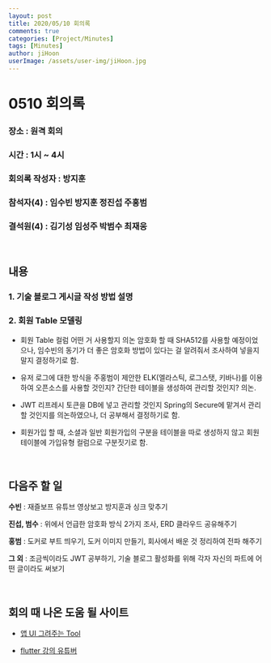 ```yaml
---
layout: post
title: 2020/05/10 회의록
comments: true
categories: [Project/Minutes]
tags: [Minutes]
author: jiHoon
userImage: /assets/user-img/jiHoon.jpg
---
```


# 0510 회의록

### 장소 : 원격 회의

### 시간 : 1시 ~ 4시

### 회의록 작성자 : 방지훈

### 참석자(4) : 임수빈 방지훈 정진섭 주홍범

### 결석원(4) : 김기성 임성주 박범수 최재웅

<br>

## 내용

### 1. 기술 블로그 게시글 작성 방법 설명

### 2. 회원 Table 모델링

- 회원 Table 컬럼 어떤 거 사용할지 의논 암호화 할 때 SHA512를 사용할 예정이었으나, 임수빈의 동기가 더 좋은 암호화 방법이 있다는 걸 알려줘서 조사하여 넣을지 말지 결정하기로 함.

- 유저 로그에 대한 방식을 주홍범이 제안한 ELK(엘라스틱, 로그스탯, 키바나)를 이용하여 오픈소스를 사용할 것인지? 간단한 테이블을 생성하여 관리할 것인지? 의논.

- JWT 리프레시 토큰을 DB에 넣고 관리할 것인지 Spring의 Secure에 맡겨서 관리할 것인지를 의논하였으나, 더 공부해서 결정하기로 함.

- 회원가입 할 때, 소셜과 일반 회원가입의 구분을 테이블을 따로 생성하지 않고 회원 테이블에 가입유형 컬럼으로 구분짓기로 함.

<br>

## 다음주 할 일

**수빈** : 재즐보프 유튜브 영상보고 방지훈과 싱크 맞추기

**진섭, 범수** : 위에서 언급한 암호화 방식 2가지 조사, ERD 클라우드 공유해주기

**홍범** : 도커로 부트 띄우기, 도커 이미지 만들기, 회사에서 배운 것 정리하여 전파 해주기

**그 외** : 조금씩이라도 JWT 공부하기, 기술 블로그 활성화를 위해 각자 자신의 파트에 어떤 글이라도 써보기

<br>

## 회의 때 나온 도움 될 사이트

- [앱 UI 그려주는 Tool](https://www.figma.com)

* [flutter 강의 유튜버](https://www.youtube.com/watch?v=Yt-DjG5b4iA&list=PLnIaYcDMsScxP2Nl8pEbmI__wkF0YVu0a)
